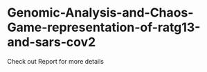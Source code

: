 # Genomic-Analysis-and-Chaos-Game-representation-of-ratg13-and-sars-cov2
Check out Report for more details 
